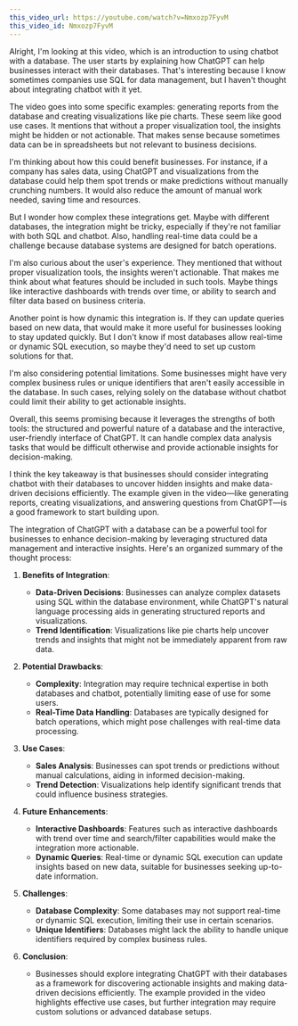 ```yaml
---
this_video_url: https://youtube.com/watch?v=Nmxozp7FyvM
this_video_id: Nmxozp7FyvM
---
```

<think>
Alright, I'm looking at this video, which is an introduction to using chatbot with a database. The user starts by explaining how ChatGPT can help businesses interact with their databases. That's interesting because I know sometimes companies use SQL for data management, but I haven't thought about integrating chatbot with it yet.

The video goes into some specific examples: generating reports from the database and creating visualizations like pie charts. These seem like good use cases. It mentions that without a proper visualization tool, the insights might be hidden or not actionable. That makes sense because sometimes data can be in spreadsheets but not relevant to business decisions.

I'm thinking about how this could benefit businesses. For instance, if a company has sales data, using ChatGPT and visualizations from the database could help them spot trends or make predictions without manually crunching numbers. It would also reduce the amount of manual work needed, saving time and resources.

But I wonder how complex these integrations get. Maybe with different databases, the integration might be tricky, especially if they're not familiar with both SQL and chatbot. Also, handling real-time data could be a challenge because database systems are designed for batch operations.

I'm also curious about the user's experience. They mentioned that without proper visualization tools, the insights weren't actionable. That makes me think about what features should be included in such tools. Maybe things like interactive dashboards with trends over time, or ability to search and filter data based on business criteria.

Another point is how dynamic this integration is. If they can update queries based on new data, that would make it more useful for businesses looking to stay updated quickly. But I don't know if most databases allow real-time or dynamic SQL execution, so maybe they'd need to set up custom solutions for that.

I'm also considering potential limitations. Some businesses might have very complex business rules or unique identifiers that aren't easily accessible in the database. In such cases, relying solely on the database without chatbot could limit their ability to get actionable insights.

Overall, this seems promising because it leverages the strengths of both tools: the structured and powerful nature of a database and the interactive, user-friendly interface of ChatGPT. It can handle complex data analysis tasks that would be difficult otherwise and provide actionable insights for decision-making.

I think the key takeaway is that businesses should consider integrating chatbot with their databases to uncover hidden insights and make data-driven decisions efficiently. The example given in the video—like generating reports, creating visualizations, and answering questions from ChatGPT—is a good framework to start building upon.
</think>

The integration of ChatGPT with a database can be a powerful tool for businesses to enhance decision-making by leveraging structured data management and interactive insights. Here's an organized summary of the thought process:

1. **Benefits of Integration**:
   - **Data-Driven Decisions**: Businesses can analyze complex datasets using SQL within the database environment, while ChatGPT's natural language processing aids in generating structured reports and visualizations.
   - **Trend Identification**: Visualizations like pie charts help uncover trends and insights that might not be immediately apparent from raw data.

2. **Potential Drawbacks**:
   - **Complexity**: Integration may require technical expertise in both databases and chatbot, potentially limiting ease of use for some users.
   - **Real-Time Data Handling**: Databases are typically designed for batch operations, which might pose challenges with real-time data processing.

3. **Use Cases**:
   - **Sales Analysis**: Businesses can spot trends or predictions without manual calculations, aiding in informed decision-making.
   - **Trend Detection**: Visualizations help identify significant trends that could influence business strategies.

4. **Future Enhancements**:
   - **Interactive Dashboards**: Features such as interactive dashboards with trend over time and search/filter capabilities would make the integration more actionable.
   - **Dynamic Queries**: Real-time or dynamic SQL execution can update insights based on new data, suitable for businesses seeking up-to-date information.

5. **Challenges**:
   - **Database Complexity**: Some databases may not support real-time or dynamic SQL execution, limiting their use in certain scenarios.
   - **Unique Identifiers**: Databases might lack the ability to handle unique identifiers required by complex business rules.

6. **Conclusion**:
   - Businesses should explore integrating ChatGPT with their databases as a framework for discovering actionable insights and making data-driven decisions efficiently. The example provided in the video highlights effective use cases, but further integration may require custom solutions or advanced database setups.
